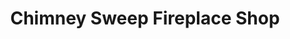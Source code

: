 ---
title: "Chimney Sweep Fireplace Shop"
url: /barre/chimney-sweep-fireplace-shop/
shop: Kamine & Öfen
---